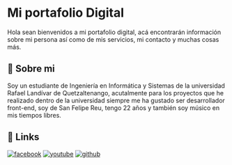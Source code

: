 
# Mi portafolio Digital
Hola sean bienvenidos  a mi portafolio digital, acá encontrarán información sobre mi persona así como de mis servicios,
mi contacto y muchas cosas más.






## 🚀 Sobre mi
Soy un estudiante de Ingeniería en Informática y Sistemas de la universidad Rafael Landívar de Quetzaltenango, acutalmente para los proyectos que he realizado dentro de la universidad siempre me ha gustado ser desarrollador front-end, soy de San Felipe Reu, tengo 22 años y también soy músico en mis tiempos libres.



## 🔗 Links

[![facebook](https://img.shields.io/badge/facebook-0A66C2?style=for-the-badge&logo=facebook&logoColor=white)](https://www.facebook.com/profile.php?id=100008400756813/)
[![youtube](https://img.shields.io/badge/youtube-1DA1F2?style=for-the-badge&logo=youtube&logoColor=white)](https://www.youtube.com/channel/UCE654GqudbSMZHK4eqFI_vg)
[![github](https://img.shields.io/badge/github-1DA1F2?style=for-the-badge&logo=github&logoColor=white)](https://github.com/JesusQueme)

